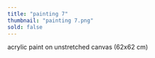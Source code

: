 ```yaml
---
title: "painting 7"
thumbnail: "painting 7.png"
sold: false
---
```

acrylic paint on unstretched canvas (62x62 cm)

